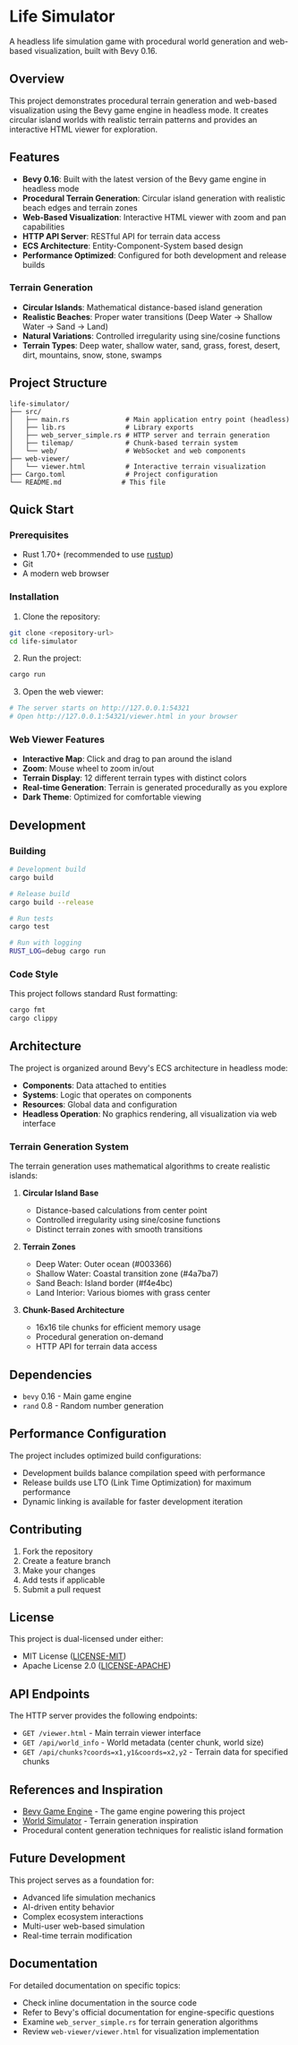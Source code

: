 # Life Simulator

A headless life simulation game with procedural world generation and web-based visualization, built with Bevy 0.16.

## Overview

This project demonstrates procedural terrain generation and web-based visualization using the Bevy game engine in headless mode. It creates circular island worlds with realistic terrain patterns and provides an interactive HTML viewer for exploration.

## Features

- **Bevy 0.16**: Built with the latest version of the Bevy game engine in headless mode
- **Procedural Terrain Generation**: Circular island generation with realistic beach edges and terrain zones
- **Web-Based Visualization**: Interactive HTML viewer with zoom and pan capabilities
- **HTTP API Server**: RESTful API for terrain data access
- **ECS Architecture**: Entity-Component-System based design
- **Performance Optimized**: Configured for both development and release builds

### Terrain Generation

- **Circular Islands**: Mathematical distance-based island generation
- **Realistic Beaches**: Proper water transitions (Deep Water → Shallow Water → Sand → Land)
- **Natural Variations**: Controlled irregularity using sine/cosine functions
- **Terrain Types**: Deep water, shallow water, sand, grass, forest, desert, dirt, mountains, snow, stone, swamps

## Project Structure

```
life-simulator/
├── src/
│   ├── main.rs              # Main application entry point (headless)
│   ├── lib.rs               # Library exports
│   ├── web_server_simple.rs # HTTP server and terrain generation
│   ├── tilemap/             # Chunk-based terrain system
│   └── web/                 # WebSocket and web components
├── web-viewer/
│   └── viewer.html          # Interactive terrain visualization
├── Cargo.toml               # Project configuration
└── README.md               # This file
```

## Quick Start

### Prerequisites

- Rust 1.70+ (recommended to use [rustup](https://rustup.rs/))
- Git
- A modern web browser

### Installation

1. Clone the repository:
```bash
git clone <repository-url>
cd life-simulator
```

2. Run the project:
```bash
cargo run
```

3. Open the web viewer:
```bash
# The server starts on http://127.0.0.1:54321
# Open http://127.0.0.1:54321/viewer.html in your browser
```

### Web Viewer Features

- **Interactive Map**: Click and drag to pan around the island
- **Zoom**: Mouse wheel to zoom in/out
- **Terrain Display**: 12 different terrain types with distinct colors
- **Real-time Generation**: Terrain is generated procedurally as you explore
- **Dark Theme**: Optimized for comfortable viewing


## Development

### Building

```bash
# Development build
cargo build

# Release build
cargo build --release

# Run tests
cargo test

# Run with logging
RUST_LOG=debug cargo run
```

### Code Style

This project follows standard Rust formatting:
```bash
cargo fmt
cargo clippy
```

## Architecture

The project is organized around Bevy's ECS architecture in headless mode:

- **Components**: Data attached to entities
- **Systems**: Logic that operates on components
- **Resources**: Global data and configuration
- **Headless Operation**: No graphics rendering, all visualization via web interface

### Terrain Generation System

The terrain generation uses mathematical algorithms to create realistic islands:

1. **Circular Island Base**
   - Distance-based calculations from center point
   - Controlled irregularity using sine/cosine functions
   - Distinct terrain zones with smooth transitions

2. **Terrain Zones**
   - Deep Water: Outer ocean (#003366)
   - Shallow Water: Coastal transition zone (#4a7ba7)
   - Sand Beach: Island border (#f4e4bc)
   - Land Interior: Various biomes with grass center

3. **Chunk-Based Architecture**
   - 16x16 tile chunks for efficient memory usage
   - Procedural generation on-demand
   - HTTP API for terrain data access

## Dependencies

- `bevy` 0.16 - Main game engine
- `rand` 0.8 - Random number generation

## Performance Configuration

The project includes optimized build configurations:

- Development builds balance compilation speed with performance
- Release builds use LTO (Link Time Optimization) for maximum performance
- Dynamic linking is available for faster development iteration

## Contributing

1. Fork the repository
2. Create a feature branch
3. Make your changes
4. Add tests if applicable
5. Submit a pull request

## License

This project is dual-licensed under either:

- MIT License ([LICENSE-MIT](LICENSE-MIT))
- Apache License 2.0 ([LICENSE-APACHE](LICENSE-APACHE))

## API Endpoints

The HTTP server provides the following endpoints:

- `GET /viewer.html` - Main terrain viewer interface
- `GET /api/world_info` - World metadata (center chunk, world size)
- `GET /api/chunks?coords=x1,y1&coords=x2,y2` - Terrain data for specified chunks

## References and Inspiration

- [Bevy Game Engine](https://bevyengine.org/) - The game engine powering this project
- [World Simulator](https://github.com/jeanfbrito/world-simulator) - Terrain generation inspiration
- Procedural content generation techniques for realistic island formation

## Future Development

This project serves as a foundation for:

- Advanced life simulation mechanics
- AI-driven entity behavior
- Complex ecosystem interactions
- Multi-user web-based simulation
- Real-time terrain modification

## Documentation

For detailed documentation on specific topics:

- Check inline documentation in the source code
- Refer to Bevy's official documentation for engine-specific questions
- Examine `web_server_simple.rs` for terrain generation algorithms
- Review `web-viewer/viewer.html` for visualization implementation
